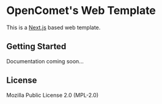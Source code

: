 # OpenComet's Web Template

This is a [Next.js](https://nextjs.org/) based web template.

## Getting Started

Documentation coming soon...

## License

Mozilla Public License 2.0 (MPL-2.0)
